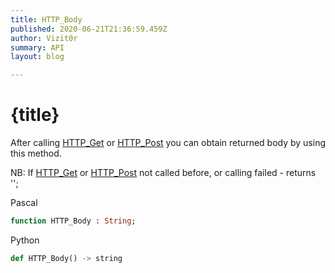 ```yaml
---
title: HTTP_Body
published: 2020-06-21T21:36:59.459Z
author: Vizit0r
summary: API
layout: blog

---
```


# {title}

After calling [HTTP_Get](Api/HTTP_Get) or [HTTP_Post](Api/HTTP_Post) you can obtain returned body by using this method.

NB: If [HTTP_Get](Api/HTTP_Get) or [HTTP_Post](Api/HTTP_Post) not called before, or calling failed - returns '';

Pascal

```pascal
function HTTP_Body : String;
```




Python
```python
def HTTP_Body() -> string
```

